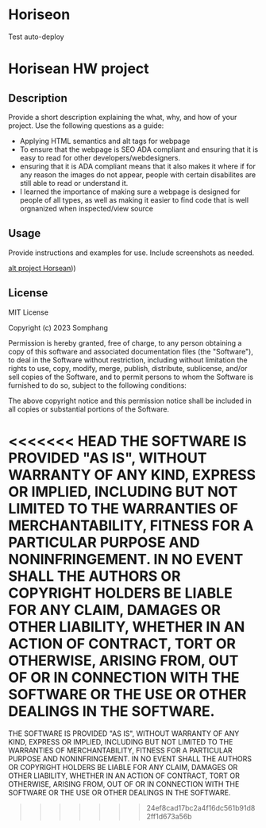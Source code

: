 # Horiseon

Test auto-deploy


# Horisean HW project 

## Description

Provide a short description explaining the what, why, and how of your project. Use the following questions as a guide:

- Applying HTML semantics and alt tags for webpage
- To ensure that the webpage is SEO ADA compliant and ensuring that it is easy to read for other developers/webdesigners.
- ensuring that it is ADA compliant means that it also makes it where if for any reason the images do not appear, people with certain disabilites are still able to read or understand it.
- I learned the importance of making sure a webpage is designed for people of all types, as well as making it easier to find code that is well orgnanized when inspected/view source



## Usage

Provide instructions and examples for use. Include screenshots as needed.


[alt project Horsean](assets/images/Screenshot%20(5).png)))



## License

MIT License

Copyright (c) 2023 Somphang

Permission is hereby granted, free of charge, to any person obtaining a copy of this software and associated documentation files (the "Software"), to deal in the Software without restriction, including without limitation the rights to use, copy, modify, merge, publish, distribute, sublicense, and/or sell copies of the Software, and to permit persons to whom the Software is furnished to do so, subject to the following conditions:

The above copyright notice and this permission notice shall be included in all copies or substantial portions of the Software.

<<<<<<< HEAD
THE SOFTWARE IS PROVIDED "AS IS", WITHOUT WARRANTY OF ANY KIND, EXPRESS OR IMPLIED, INCLUDING BUT NOT LIMITED TO THE WARRANTIES OF MERCHANTABILITY, FITNESS FOR A PARTICULAR PURPOSE AND NONINFRINGEMENT. IN NO EVENT SHALL THE AUTHORS OR COPYRIGHT HOLDERS BE LIABLE FOR ANY CLAIM, DAMAGES OR OTHER LIABILITY, WHETHER IN AN ACTION OF CONTRACT, TORT OR OTHERWISE, ARISING FROM, OUT OF OR IN CONNECTION WITH THE SOFTWARE OR THE USE OR OTHER DEALINGS IN THE SOFTWARE.
=======
THE SOFTWARE IS PROVIDED "AS IS", WITHOUT WARRANTY OF ANY KIND, EXPRESS OR IMPLIED, INCLUDING BUT NOT LIMITED TO THE WARRANTIES OF MERCHANTABILITY, FITNESS FOR A PARTICULAR PURPOSE AND NONINFRINGEMENT. IN NO EVENT SHALL THE AUTHORS OR COPYRIGHT HOLDERS BE LIABLE FOR ANY CLAIM, DAMAGES OR OTHER LIABILITY, WHETHER IN AN ACTION OF CONTRACT, TORT OR OTHERWISE, ARISING FROM, OUT OF OR IN CONNECTION WITH THE SOFTWARE OR THE USE OR OTHER DEALINGS IN THE SOFTWARE.
>>>>>>> 24ef8cad17bc2a4f16dc561b91d82ff1d673a56b
